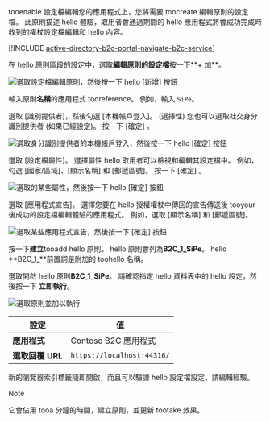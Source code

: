 tooenable 設定檔編輯您的應用程式上，您將需要 toocreate 編輯原則的設定檔。 此原則描述 hello 體驗，取用者會通過期間的 hello 應用程式將會成功完成時收到的權杖設定檔編輯和 hello 內容。

[!INCLUDE [active-directory-b2c-portal-navigate-b2c-service](active-directory-b2c-portal-navigate-b2c-service.md)]

在 hello 原則區段的設定中，選取**編輯原則的設定檔**按一下**+ 加**。

![選取設定檔編輯原則，然後按一下 hello [新增] 按鈕](media/active-directory-b2c-create-profile-editing-policy/add-b2c-editing-policy.png)

輸入原則**名稱**的應用程式 tooreference。 例如，輸入 `SiPe`。

選取 [識別提供者]，然後勾選 [本機帳戶登入]。 (選擇性) 您也可以選取社交身分識別提供者 (如果已經設定)。 按一下 [確定] 。

![選取身分識別提供者的本機帳戶登入，然後按一下 hello [確定] 按鈕](media/active-directory-b2c-create-profile-editing-policy/add-b2c-editing-identity-providers.png)

選取 [設定檔屬性]。 選擇屬性 hello 取用者可以檢視和編輯其設定檔中。 例如，勾選 [國家/區域]、[顯示名稱] 和 [郵遞區號]。 按一下 [確定] 。

![選取的某些屬性，然後按一下 hello [確定] 按鈕](media/active-directory-b2c-create-profile-editing-policy/add-b2c-editing-attributes.png)

選取 [應用程式宣告]。 選擇您要在 hello 授權權杖中傳回的宣告傳送後 tooyour 後成功的設定檔編輯體驗的應用程式。 例如，選取 [顯示名稱] 和 [郵遞區號]。

![選取某些應用程式宣告，然後按一下 [確定] 按鈕](media/active-directory-b2c-create-profile-editing-policy/add-b2c-editing-application-claims.png)

按一下**建立**tooadd hello 原則。 hello 原則會列為**B2C_1_SiPe**。 hello **B2C_1_**前置詞是附加的 toohello 名稱。

選取開啟 hello 原則**B2C_1_SiPe**。 請確認指定 hello 資料表中的 hello 設定，然後按一下 **立即執行**。

![選取原則並加以執行](media/active-directory-b2c-create-profile-editing-policy/run-b2c-editing-policy.png)

| 設定      | 值  |
| ------------ | ------ |
| **應用程式** | Contoso B2C 應用程式 |
| **選取回覆 URL** | `https://localhost:44316/` |

新的瀏覽器索引標籤隨即開啟，而且可以驗證 hello 設定檔設定，請編輯經驗。

> [!NOTE]
> 它會佔用 tooa 分鐘的時間，建立原則，並更新 tootake 效果。
>